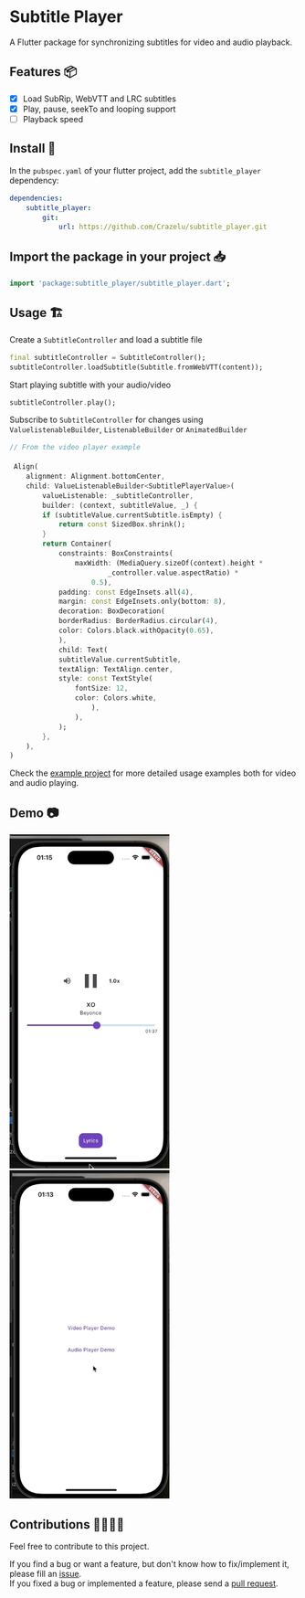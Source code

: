 # Subtitle Player
A Flutter package for synchronizing subtitles for video and audio playback.

## Features 📦

- [x] Load SubRip, WebVTT and LRC subtitles
- [x] Play, pause, seekTo and looping support
- [ ] Playback speed

## Install 🚀

In the `pubspec.yaml` of your flutter project, add the `subtitle_player` dependency:

```yaml
dependencies:
    subtitle_player:
        git:
            url: https://github.com/Crazelu/subtitle_player.git
```

## Import the package in your project 📥

```dart
import 'package:subtitle_player/subtitle_player.dart';
```

## Usage 🏗️

Create a `SubtitleController` and load a subtitle file

```dart
final subtitleController = SubtitleController();
subtitleController.loadSubtitle(Subtitle.fromWebVTT(content));
```

Start playing subtitle with your audio/video

```dart
subtitleController.play();
```

Subscribe to `SubtitleController` for changes using `ValuelistenableBuilder`, `ListenableBuilder` or `AnimatedBuilder`

```dart
// From the video player example

 Align(
    alignment: Alignment.bottomCenter,
    child: ValueListenableBuilder<SubtitlePlayerValue>(
        valueListenable: _subtitleController,
        builder: (context, subtitleValue, _) {
        if (subtitleValue.currentSubtitle.isEmpty) {
            return const SizedBox.shrink();
        }
        return Container(
            constraints: BoxConstraints(
                maxWidth: (MediaQuery.sizeOf(context).height *
                        _controller.value.aspectRatio) *
                    0.5),
            padding: const EdgeInsets.all(4),
            margin: const EdgeInsets.only(bottom: 8),
            decoration: BoxDecoration(
            borderRadius: BorderRadius.circular(4),
            color: Colors.black.withOpacity(0.65),
            ),
            child: Text(
            subtitleValue.currentSubtitle,
            textAlign: TextAlign.center,
            style: const TextStyle(
                fontSize: 12,
                color: Colors.white,
                    ),
                ),
            );
        },
    ),
)
```

Check the [example project](https://github.com/Crazelu/subtitle_player/tree/main/example) for more detailed usage examples both for video and audio playing.

## Demo 📷

<img src="https://raw.githubusercontent.com/Crazelu/subtitle_player/main/demos/lyrics-demo.gif" width="280" alt="Example live lyrics demo"> <img src="https://raw.githubusercontent.com/Crazelu/subtitle_player/main/demos/video-subtitle-demo.gif" width="280" alt="Example video subtitle demo"> 

## Contributions 🫱🏾‍🫲🏼

Feel free to contribute to this project.

If you find a bug or want a feature, but don't know how to fix/implement it, please fill an [issue](https://github.com/Crazelu/subtitle_player/issues).  
If you fixed a bug or implemented a feature, please send a [pull request](https://github.com/Crazelu/subtitle_player/pulls).
